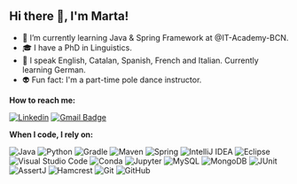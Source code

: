 ## Hi there 👋, I'm Marta!



- 🌱 I’m currently learning Java & Spring Framework at @IT-Academy-BCN.
- :mortar_board: I have a PhD in Linguistics.
- 💬 I speak English, Catalan, Spanish, French and Italian. Currently learning German.
- :alien: Fun fact: I'm a part-time pole dance instructor.

**How to reach me:**

[![Linkedin](https://img.shields.io/badge/-Linkedin-blue?style=flat&logo=Linkedin&logoColor=white&link=https://https://www.linkedin.com/in/martapunsola/)](https://www.linkedin.com/in/martapunsola/)
[![Gmail Badge](https://img.shields.io/badge/-Gmail-c71610?style=flat&logo=Gmail&logoColor=white&link=mailto:marta.punsola@gmail.com)](mailto:marta.punsola@gmail.com)

**When I code, I rely on:**

![Java](https://img.shields.io/badge/java-%23ED8B00.svg?style=flat&logo=openjdk&logoColor=white)
![Python](https://img.shields.io/badge/Python-FFD43B?style=flat&logo=python&logoColor=blue)
![Gradle](https://img.shields.io/badge/gradle-02303A?style=flat&logo=gradle&logoColor=white)
![Maven](https://img.shields.io/badge/Maven-666666?style=flat&logo=maven&logoColor=white)
![Spring](https://img.shields.io/badge/Spring-6DB33F?style=flat&logo=spring&logoColor=white)
![IntelliJ IDEA](https://img.shields.io/badge/-IntelliJ%20IDEA-000000?style=flat&logo=intellij-idea&logoColor=white)
![Eclipse](https://img.shields.io/badge/-Eclipse-044382?style=flat&logo=eclipse-ide&logoColor=orange)
![Visual Studio Code](https://img.shields.io/badge/-Visual%20Studio%20Code-0380fc?style=flat&logo=visual-studio-code&logoColor=007ACC)
![Conda](https://img.shields.io/badge/conda-342B029.svg?&style=flat&logo=anaconda&logoColor=white)
![Jupyter](https://img.shields.io/badge/Jupyter-F37626.svg?&style=flat&logo=Jupyter&logoColor=white)
![MySQL](https://img.shields.io/badge/mysql-4479A1.svg?style=flat&logo=mysql&logoColor=white) 
![MongoDB](https://img.shields.io/badge/MongoDB-%234ea94b.svg?style=flat&logo=mongodb&logoColor=white) 
![JUnit](https://img.shields.io/badge/-JUnit-25A162?logo=junit&logoColor=white)
![AssertJ](https://img.shields.io/badge/-AssertJ-yellow?logoColor=white)
![Hamcrest](https://img.shields.io/badge/-Hamcrest-red?logoColor=white)
![Git](https://img.shields.io/badge/git-%23F05033.svg?style=flat&logo=git&logoColor=white) 
![GitHub](https://img.shields.io/badge/github-%23121011.svg?style=flat&logo=github&logoColor=white)







